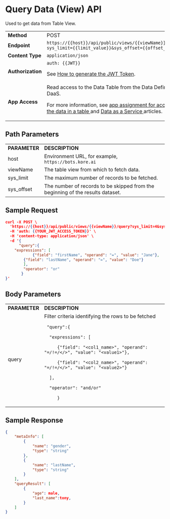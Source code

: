 # Query Data (View) API

Used to get data from Table View.


<table>
  <tr>
   <td><strong>Method</strong>
   </td>
   <td>POST
   </td>
  </tr>
  <tr>
   <td><strong>Endpoint</strong>
   </td>
   <td><code>https://{{host}}/api/public/views/{{viewName}}/query?sys_limit={{limit_value}}&sys_offset={{offset_value}}</code>
   </td>
  </tr>
  <tr>
   <td><strong>Content Type</strong>
   </td>
   <td><code>application/json</code>
   </td>
  </tr>
  <tr>
   <td><strong>Authorization</strong>
   </td>
   <td><code>auth: {{JWT}}</code>
<p>
See <a href="../api-introduction/#generating-the-jwt-token">How to generate the JWT Token</a>.
   </td>
  </tr>
  <tr>
   <td><strong>App Access</strong>
   </td>
   <td>Read access to the Data Table from the Data Definition in DaaS.
<p>
For more information, see <a href="../../../administration/data/data-table">app assignment for accessing the data in a table </a>and <a href="../../../administration/data/data-as-service">Data as a Service </a>articles.
   </td>
  </tr>
</table>


## Path Parameters


<table>
  <tr>
   <td><strong>PARAMETER</strong>
   </td>
   <td><strong>DESCRIPTION</strong>
   </td>
  </tr>
  <tr>
   <td>host
   </td>
   <td>Environment URL, for example, <code>https://bots.kore.ai</code>
   </td>
  </tr>
  <tr>
   <td>viewName
   </td>
   <td>The table view from which to fetch data.
   </td>
  </tr>
  <tr>
   <td>sys_limit
   </td>
   <td>The maximum number of records to be fetched.
   </td>
  </tr>
  <tr>
   <td>sys_offset
   </td>
   <td>The number of records to be skipped from the beginning of the results dataset.
   </td>
  </tr>
</table>


## Sample Request


```json
curl -X POST \
  'https://{{host}}/api/public/views/{{viewName}}/query?sys_limit=4&sys_offset=0' \
  -H 'auth: {{YOUR_JWT_ACCESS_TOKEN}}' \
  -H 'content-type: application/json' \
  -d '{
      "query":{
 	"expressions": [
        	{"field": "firstName", "operand": "=", "value": "Jane"},
		{"field": "lastName", "operand": "=", "value": "Doe"}
		],
		"operator": "or"
	   }
}'
```


## Body Parameters


<table>
  <tr>
   <td><strong>PARAMETER</strong>
   </td>
   <td><strong>DESCRIPTION</strong>
   </td>
  </tr>
  <tr>
   <td>query
   </td>
   <td>Filter criteria identifying the rows to be fetched
<p>
<code> "query":{</code>
<p>
<code>	"expressions": [</code>
<p>
<code>	   {"field": "&lt;col1_name>", "operand": "=/!=/&lt;/>", "value": "&lt;value1>"},</code>
<p>
<code>	   {"field": "&lt;col2_name>", "operand": "=/!=/&lt;/>", "value": "&lt;value2>"}</code>
<p>
<code>	],</code>
<p>
<code>	"operator": "and/or"</code>
<p>
<code>	   }</code>
   </td>
  </tr>
</table>

## Sample Response


```json
{
    "metaInfo": [
        {
            "name": "gender",
            "type": "string"
        },
        {
            "name": "lastName",
            "type": "string"
        }
    ],
    "queryResult": [
        {
            "age": male,
            "last_name":tony,
        }
    ]
}
```